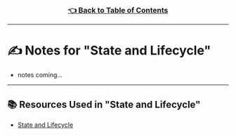 <h3 align="center"><a href="../table_of_contents.md">👈 Back to Table of Contents</a></h3>

---

# ✍️ Notes for "State and Lifecycle"
- notes coming...

---

## 📚 Resources Used in "State and Lifecycle"
- [State and Lifecycle](https://reactjs.org/docs/state-and-lifecycle.html)